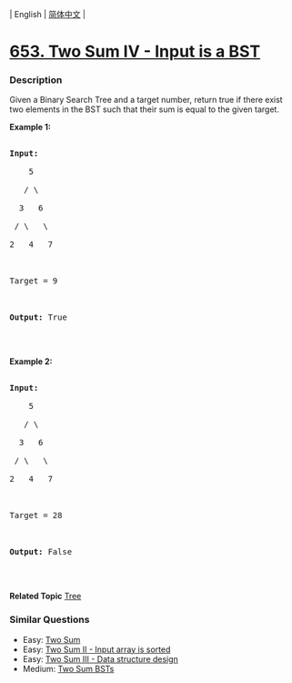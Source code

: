 | English | [简体中文](README.md) |

# [653. Two Sum IV - Input is a BST](https://leetcode-cn.com/problems/two-sum-iv-input-is-a-bst)
 ### Description
<p>Given a Binary Search Tree and a target number, return true if there exist two elements in the BST such that their sum is equal to the given target.</p>

<p><b>Example 1:</b></p>

<pre>
<b>Input:</b> 
    5
   / \
  3   6
 / \   \
2   4   7

Target = 9

<b>Output:</b> True
</pre>

<p>&nbsp;</p>

<p><b>Example 2:</b></p>

<pre>
<b>Input:</b> 
    5
   / \
  3   6
 / \   \
2   4   7

Target = 28

<b>Output:</b> False
</pre>

<p>&nbsp;</p>

**Related Topic**  [Tree](https://leetcode-cn.com/tag/tree) 

### Similar Questions
 - Easy:	[Two Sum](https://leetcode-cn.com/problems/two-sum) 
 - Easy:	[Two Sum II - Input array is sorted](https://leetcode-cn.com/problems/two-sum-ii-input-array-is-sorted) 
 - Easy:	[Two Sum III - Data structure design](https://leetcode-cn.com/problems/two-sum-iii-data-structure-design) 
 - Medium:	[Two Sum BSTs](https://leetcode-cn.com/problems/two-sum-bsts) 
